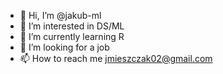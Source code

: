 - 👋 Hi, I’m @jakub-ml
- 👀 I’m interested in DS/ML
- 🌱 I’m currently learning R
- 💞️ I’m looking for a job
- 📫 How to reach me jmieszczak02@gmail.com

<!---
jakub-ml/jakub-ml is a ✨ special ✨ repository because its `README.md` (this file) appears on your GitHub profile.
You can click the Preview link to take a look at your changes.
--->
